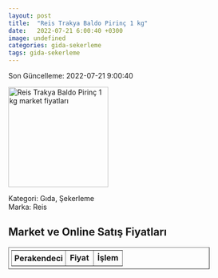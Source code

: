 ```yaml
---
layout: post
title:  "Reis Trakya Baldo Pirinç 1 kg"
date:   2022-07-21 6:00:40 +0300
image: undefined
categories: gida-sekerleme
tags: gida-sekerleme
---
```


Son Güncelleme: 2022-07-21 9:00:40

<img src="undefined" width="200" alt="Reis Trakya Baldo Pirinç 1 kg market fiyatları" />

Kategori: Gıda, Şekerleme
<br />
Marka: Reis

<h2>Market ve Online Satış Fiyatları</h2>

<table border="1" style="padding: 5px;width:80%;">
  <tr>
    <td style="padding: 5px;"><strong>Perakendeci</strong></td>
    <td><strong>Fiyat</strong></td>
    <td><strong>İşlem</strong></td>
  </tr>
  
</table>
